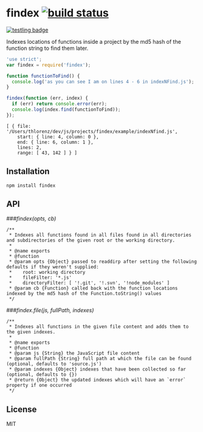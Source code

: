 # findex [![build status](https://secure.travis-ci.org/thlorenz/findex.png)](http://travis-ci.org/thlorenz/findex)

[![testling badge](https://ci.testling.com/thlorenz/findex.png)](https://ci.testling.com/thlorenz/findex)

Indexes locations of functions inside a project by the md5 hash of the function string to find them later.

```js
'use strict';
var findex = require('findex');

function functionToFind() {
  console.log('as you can see I am on lines 4 - 6 in indexNFind.js');
}

findex(function (err, index) {
  if (err) return console.error(err);
  console.log(index.find(functionToFind));
});
```

```
[ { file: '/Users/thlorenz/dev/js/projects/findex/example/indexNfind.js',
    start: { line: 4, column: 0 },
    end: { line: 6, column: 1 },
    lines: 2,
    range: [ 43, 142 ] } ]
```

## Installation

    npm install findex

## API

###*findex(opts, cb)*

```
/**
 * Indexes all functions found in all files found in all directories and subdirectories of the given root or the working directory.
 *
 * @name exports
 * @function
 * @param opts {Object} passed to readdirp after setting the following defaults if they weren't supplied:
 *    root: working directory
 *    fileFilter: '*.js'
 *    directoryFilter: [ '!.git', '!.svn', '!node_modules' ]
 * @param cb {Function} called back with the function locations indexed by the md5 hash of the Function.toString() values
 */
```


###*findex.file(js, fullPath, indexes)*

```
/**
 * Indexes all functions in the given file content and adds them to the given indexes.
 *
 * @name exports
 * @function
 * @param js {String} the JavaScript file content
 * @param fullPath {String} full path at which the file can be found (optional, defaults to 'source.js')
 * @param indexes {Object} indexes that have been collected so far (optional, defaults to {})
 * @return {Object} the updated indexes which will have an `error` property if one occurred
 */
```


## License

MIT
